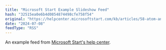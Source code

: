 ```yaml
---
title: "Microsoft Start Example Slideshow Feed"
hash: "32515ea0e6b4d0854874498cfe758f54"
original: "https://helpcenter.microsoftstart.com/kb/articles/58-atom-and-rss-code-examples#rss-slideshow-feed"
date: "2024-07-08"
feedType: "RSS"
---
```


An example feed from [Microsoft Start's help center](https://helpcenter.microsoftstart.com/kb/articles/58-atom-and-rss-code-examples).
